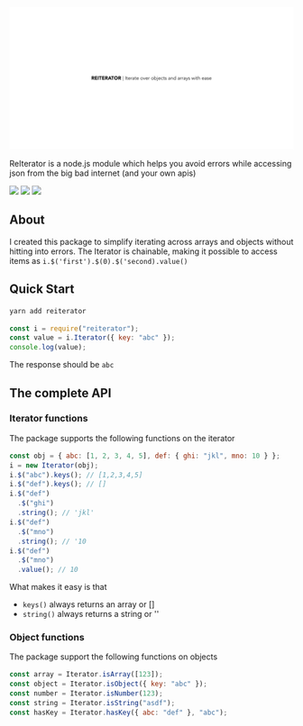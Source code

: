 ![](assets/logo.png)

ReIterator is a node.js module which helps you avoid errors while accessing json from the big bad internet (and your own apis)

![](https://img.shields.io/travis/sudhanshuraheja/reiterator.svg)
![](https://img.shields.io/codecov/c/github/sudhanshuraheja/reiterator/master.svg)
![](https://img.shields.io/github/license/sudhanshuraheja/reiterator.svg)

## About

I created this package to simplify iterating across arrays and objects without hitting into errors. The Iterator is chainable, making it possible to access items as `i.$('first').$(0).$('second).value()`

## Quick Start

```bash
yarn add reiterator
```

```js
const i = require("reiterator");
const value = i.Iterator({ key: "abc" });
console.log(value);
```

The response should be `abc`

## The complete API

### Iterator functions

The package supports the following functions on the iterator

```js
const obj = { abc: [1, 2, 3, 4, 5], def: { ghi: "jkl", mno: 10 } };
i = new Iterator(obj);
i.$("abc").keys(); // [1,2,3,4,5]
i.$("def").keys(); // []
i.$("def")
  .$("ghi")
  .string(); // 'jkl'
i.$("def")
  .$("mno")
  .string(); // '10
i.$("def")
  .$("mno")
  .value(); // 10
```

What makes it easy is that

- `keys()` always returns an array or []
- `string()` always returns a string or ''

### Object functions

The package support the following functions on objects

```js
const array = Iterator.isArray([123]);
const object = Iterator.isObject({ key: "abc" });
const number = Iterator.isNumber(123);
const string = Iterator.isString("asdf");
const hasKey = Iterator.hasKey({ abc: "def" }, "abc");
```
